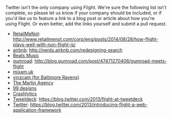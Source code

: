 Twitter isn't the only company using Flight. We're sure the following list isn't complete, so please let us know if your company should be included, or if you'd like us to feature a link to a blog post or article about how you're using Flight. Or even better, add the links yourself and submit a pull request.

* [RetailMeNot](https://www.retailmenot.com/): http://www.retailmenot.com/corp/eng/posts/2014/08/28/how-flight-plays-well-with-non-flight-js/
* [airbnb](https://www.airbnb.com): http://nerds.airbnb.com/redesigning-search
* [Beats Music](http://www.beatsmusic.com/)
* [gumroad](https://gumroad.com/): http://blog.gumroad.com/post/47471270406/gumroad-meets-flight
* [mixam.uk](https://mixam.co.uk)
* [yinzcam (for Baltimore Ravens)](http://www.yinzcam.com/apps/nfl/bal)
* [The Martin Agency](http://www.martinagency.com)
* [99 designs](http://99designs.com/)
* [Crashlytics](http://try.crashlytics.com/)
* [Tweetdeck](https://tweetdeck.twitter.com/): https://blog.twitter.com/2013/flight-at-tweetdeck
* [Twitter](https://twitter.com/): https://blog.twitter.com/2013/introducing-flight-a-web-application-framework
